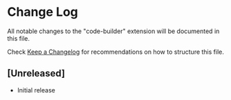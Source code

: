 # Change Log

All notable changes to the "code-builder" extension will be documented in this file.

Check [Keep a Changelog](http://keepachangelog.com/) for recommendations on how to structure this file.

## [Unreleased]

- Initial release
